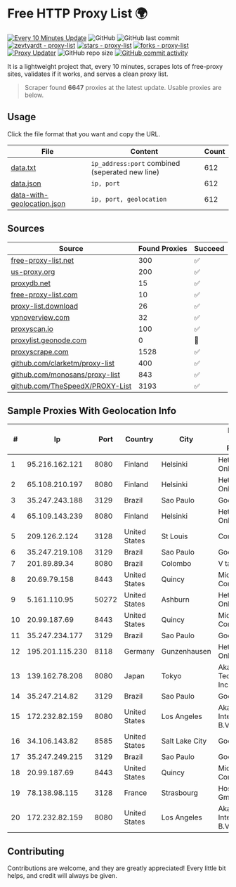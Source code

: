 
# Free HTTP Proxy List 🌍

[![Every 10 Minutes Update](https://github.com/mertguvencli/http-proxy-list/actions/workflows/main.yml/badge.svg?branch=main)](https://github.com/mertguvencli/http-proxy-list/actions/workflows/main.yml)
![GitHub](https://img.shields.io/github/license/mertguvencli/http-proxy-list)
![GitHub last commit](https://img.shields.io/github/last-commit/mertguvencli/http-proxy-list)
[![zevtyardt - proxy-list](https://img.shields.io/static/v1?label=zevtyardt&message=proxy-list&color=blue&logo=github)](https://github.com/zevtyardt/proxy-list "Go to GitHub repo")
[![stars - proxy-list](https://img.shields.io/github/stars/zevtyardt/proxy-list?style=social)](https://github.com/zevtyardt/proxy-list)
[![forks - proxy-list](https://img.shields.io/github/forks/zevtyardt/proxy-list?style=social)](https://github.com/zevtyardt/proxy-list)
[![Proxy Updater](https://github.com/zevtyardt/proxy-list/workflows/Proxy%20Updater/badge.svg)](https://github.com/zevtyardt/proxy-list/actions?query=workflow:"Proxy+Updater")
![GitHub repo size](https://img.shields.io/github/repo-size/zevtyardt/proxy-list)
[![GitHub commit activity](https://img.shields.io/github/commit-activity/m/zevtyardt/proxy-list?logo=commits)](https://github.com/zevtyardt/proxy-list/commits/main)

It is a lightweight project that, every 10 minutes, scrapes lots of free-proxy sites, validates if it works, and serves a clean proxy list.

> Scraper found **6647** proxies at the latest update. Usable proxies are below.

## Usage

Click the file format that you want and copy the URL.

|File|Content|Count|
|----|-------|-----|
|[data.txt](https://raw.githubusercontent.com/mertguvencli/http-proxy-list/main/proxy-list/data.txt)|`ip_address:port` combined (seperated new line)|612|
|[data.json](https://raw.githubusercontent.com/mertguvencli/http-proxy-list/main/proxy-list/data.json)|`ip, port`|612|
|[data-with-geolocation.json](https://raw.githubusercontent.com/mertguvencli/http-proxy-list/main/proxy-list/data-with-geolocation.json)|`ip, port, geolocation`|612|

## Sources

|Source|Found Proxies|Succeed|
|------|-------------|-------|
|[free-proxy-list.net](https://free-proxy-list.net)|300|✅|
|[us-proxy.org](https://www.us-proxy.org)|200|✅|
|[proxydb.net](http://proxydb.net)|15|✅|
|[free-proxy-list.com](https://free-proxy-list.com/?page=&port=&type%5B%5D=http&type%5B%5D=https&up_time=0&search=Search)|10|✅|
|[proxy-list.download](https://www.proxy-list.download/HTTP)|26|✅|
|[vpnoverview.com](https://vpnoverview.com/privacy/anonymous-browsing/free-proxy-servers)|32|✅|
|[proxyscan.io](https://www.proxyscan.io)|100|✅|
|[proxylist.geonode.com](https://proxylist.geonode.com/api/proxy-list?limit=300&page=1&sort_by=lastChecked&sort_type=desc&protocols=http,https)|0|🚫|
|[proxyscrape.com](https://api.proxyscrape.com/v2/?request=displayproxies&protocol=http&timeout=10000&country=all&ssl=all&anonymity=all)|1528|✅|
|[github.com/clarketm/proxy-list](https://raw.githubusercontent.com/clarketm/proxy-list/master/proxy-list-raw.txt)|400|✅|
|[github.com/monosans/proxy-list](https://raw.githubusercontent.com/monosans/proxy-list/main/proxies/http.txt)|843|✅|
|[github.com/TheSpeedX/PROXY-List](https://raw.githubusercontent.com/TheSpeedX/PROXY-List/master/http.txt)|3193|✅|


## Sample Proxies With Geolocation Info

|#|Ip|Port|Country|City|Internet Service Provider|
|-|--|----|-------|----|-------------------------|
|1|95.216.162.121|8080|Finland|Helsinki|Hetzner Online GmbH|
|2|65.108.210.197|8080|Finland|Helsinki|Hetzner Online GmbH|
|3|35.247.243.188|3129|Brazil|Sao Paulo|Google LLC|
|4|65.109.143.239|8080|Finland|Helsinki|Hetzner Online GmbH|
|5|209.126.2.124|3128|United States|St Louis|Contabo Inc.|
|6|35.247.219.108|3129|Brazil|Sao Paulo|Google LLC|
|7|201.89.89.34|8080|Brazil|Colombo|V tal|
|8|20.69.79.158|8443|United States|Quincy|Microsoft Corporation|
|9|5.161.110.95|50272|United States|Ashburn|Hetzner Online GmbH|
|10|20.99.187.69|8443|United States|Quincy|Microsoft Corporation|
|11|35.247.234.177|3129|Brazil|Sao Paulo|Google LLC|
|12|195.201.115.230|8118|Germany|Gunzenhausen|Hetzner Online GmbH|
|13|139.162.78.208|8080|Japan|Tokyo|Akamai Technologies, Inc.|
|14|35.247.214.82|3129|Brazil|Sao Paulo|Google LLC|
|15|172.232.82.159|8080|United States|Los Angeles|Akamai International B.V.|
|16|34.106.143.82|8585|United States|Salt Lake City|Google LLC|
|17|35.247.249.215|3129|Brazil|Sao Paulo|Google LLC|
|18|20.99.187.69|8443|United States|Quincy|Microsoft Corporation|
|19|78.138.98.115|3128|France|Strasbourg|Host Europe GmbH|
|20|172.232.82.159|8080|United States|Los Angeles|Akamai International B.V.|



## Contributing

Contributions are welcome, and they are greatly appreciated! Every
little bit helps, and credit will always be given.

